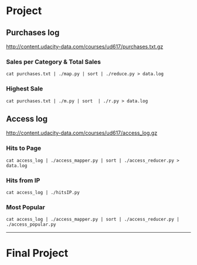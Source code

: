 # Project
## Purchases log
http://content.udacity-data.com/courses/ud617/purchases.txt.gz

### Sales per Category & Total Sales
	cat purchases.txt | ./map.py | sort | ./reduce.py > data.log
	
### Highest Sale
	cat purchases.txt | ./m.py | sort  | ./r.py > data.log 
 

 
	

## Access log
http://content.udacity-data.com/courses/ud617/access_log.gz

### Hits to Page
	cat access_log | ./access_mapper.py | sort | ./access_reducer.py > data.log

### Hits from IP
	cat access_log | ./hitsIP.py 

### Most Popular
	cat access_log | ./access_mapper.py | sort | ./access_reducer.py | ./access_popular.py
	


---------
# Final Project